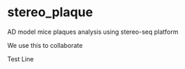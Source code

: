 # stereo_plaque
AD model mice plaques analysis using stereo-seq platform

We use this to collaborate

Test Line